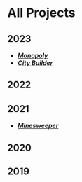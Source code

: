 # All Projects

## 2023
- ***[Monopoly](https://edwardkn.github.io/Monopoly)***
- ***[City Builder](https://endymc.github.io/City-Simulator)***
## 2022

## 2021

- ***[Minesweeper](https://endymc.github.io/Minesweeper)***

## 2020

## 2019
